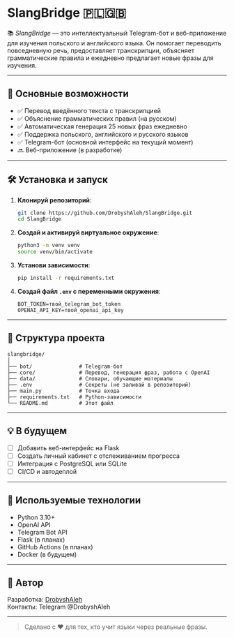 # SlangBridge 🇵🇱🇬🇧

📚 *SlangBridge* — это интеллектуальный Telegram-бот и веб-приложение для изучения польского и английского языка. Он помогает переводить повседневную речь, предоставляет транскрипции, объясняет грамматические правила и ежедневно предлагает новые фразы для изучения.

---

## 🚀 Основные возможности

- ✅ Перевод введённого текста с транскрипцией
- ✅ Объяснение грамматических правил (на русском)
- ✅ Автоматическая генерация 25 новых фраз ежедневно
- ✅ Поддержка польского, английского и русского языков
- ✅ Telegram-бот (основной интерфейс на текущий момент)
- 🔜 Веб-приложение (в разработке)

---

## 🛠 Установка и запуск

1. **Клонируй репозиторий**:
   ```bash
   git clone https://github.com/DrobyshAleh/SlangBridge.git
   cd SlangBridge
   ```

2. **Создай и активируй виртуальное окружение**:
   ```bash
   python3 -m venv venv
   source venv/bin/activate
   ```

3. **Установи зависимости**:
   ```bash
   pip install -r requirements.txt
   ```

4. **Создай файл `.env` с переменными окружения**:
   ```
   BOT_TOKEN=твой_telegram_bot_token
   OPENAI_API_KEY=твой_openai_api_key
   ```

---

## 🧩 Структура проекта

```
slangbridge/
│
├── bot/               # Telegram-бот
├── core/              # Перевод, генерация фраз, работа с OpenAI
├── data/              # Словари, обучающие материалы
├── .env               # Секреты (не заливай в репозиторий)
├── main.py            # Точка входа
├── requirements.txt   # Python-зависимости
└── README.md          # Этот файл
```

---

## 💡 В будущем

- [ ] Добавить веб-интерфейс на Flask
- [ ] Создать личный кабинет с отслеживанием прогресса
- [ ] Интеграция с PostgreSQL или SQLite
- [ ] CI/CD и автодеплой

---

## 🧠 Используемые технологии

- Python 3.10+
- OpenAI API
- Telegram Bot API
- Flask (в планах)
- GitHub Actions (в планах)
- Docker (в будущем)

---

## 👤 Автор

Разработка: [DrobyshAleh](https://github.com/DrobyshAleh)  
Контакты: Telegram @DrobyshAleh

---

> Сделано с ❤️ для тех, кто учит языки через реальные фразы.
